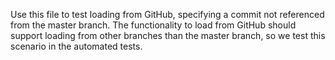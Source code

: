 Use this file to test loading from GitHub, specifying a commit not referenced from the master branch. The functionality to load from GitHub should support loading from other branches than the master branch, so we test this scenario in the automated tests.